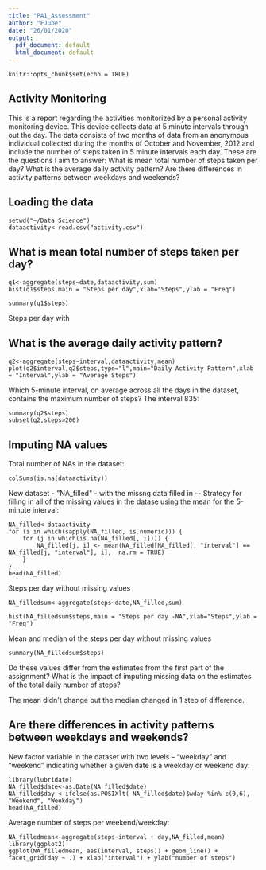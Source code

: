 ```yaml
---
title: "PA1_Assessment"
author: "FJube"
date: "26/01/2020"
output:
  pdf_document: default
  html_document: default
---
```


```{r setup, include=FALSE}
knitr::opts_chunk$set(echo = TRUE)
```

## Activity Monitoring
This is a report regarding the activities monitorized by a personal activity monitoring device. This device collects data at 5 minute intervals through out the day. The data consists of two months of data from an anonymous individual collected during the months of October and November, 2012 and include the number of steps taken in 5 minute intervals each day.
These are the questions I aim to answer: 
What is mean total number of steps taken per day? 
What is the average daily activity pattern? 
Are there differences in activity patterns between weekdays and weekends?

## Loading the data
```{r reading,echo=TRUE}
setwd("~/Data Science")
dataactivity<-read.csv("activity.csv")
```

## What is mean total number of steps taken per day? 
```{r hist,echo=TRUE}
q1<-aggregate(steps~date,dataactivity,sum)
hist(q1$steps,main = "Steps per day",xlab="Steps",ylab = "Freq")
```
```{r summary,echo=TRUE}
summary(q1$steps)
```
Steps per day with
## What is the average daily activity pattern?
```{r plot,echo=TRUE}
q2<-aggregate(steps~interval,dataactivity,mean)
plot(q2$interval,q2$steps,type="l",main="Daily Activity Pattern",xlab = "Interval",ylab = "Average Steps")
```
Which 5-minute interval, on average across all the days in the dataset, contains the maximum number of steps? 
The interval 835:
```{r max,echo=TRUE}
summary(q2$steps)
subset(q2,steps>206)
```
## Imputing NA values
Total number of NAs in the dataset:
```{r NA,echo=TRUE}
colSums(is.na(dataactivity))
```
New dataset - "NA_filled" - with the missng data filled in -- Strategy for filling in all of the missing values in the datase using the mean for the 5-minute interval:
```{r filled,echo=TRUE}
NA_filled<-dataactivity
for (i in which(sapply(NA_filled, is.numeric))) {
    for (j in which(is.na(NA_filled[, i]))) {
        NA_filled[j, i] <- mean(NA_filled[NA_filled[, "interval"] == NA_filled[j, "interval"], i],  na.rm = TRUE)
    }
}
head(NA_filled)
```

Steps per day without missing values
```{r nona,echo=TRUE}
NA_filledsum<-aggregate(steps~date,NA_filled,sum)

hist(NA_filledsum$steps,main = "Steps per day -NA",xlab="Steps",ylab = "Freq")
```

Mean and median of the steps per day without missing values
```{r meanNA,echo=TRUE}
summary(NA_filledsum$steps)
```

 Do these values differ from the estimates from the first part of the assignment? What is the impact of imputing missing data on the estimates of the total daily number of steps?

The mean didn't change but the median changed in 1 step of difference.

## Are there differences in activity patterns between weekdays and weekends?
 New factor variable in the dataset with two levels – “weekday” and “weekend” indicating whether a given date is a weekday or weekend day:
```{r weekday,echo=TRUE}
library(lubridate)
NA_filled$date<-as.Date(NA_filled$date)
NA_filled$day <-ifelse(as.POSIXlt( NA_filled$date)$wday %in% c(0,6), "Weekend", "Weekday")
head(NA_filled)
```
Average number of steps per weekend/weekday:
```{r plot4,echo=TRUE}
NA_filledmean<-aggregate(steps~interval + day,NA_filled,mean)
library(ggplot2)
ggplot(NA_filledmean, aes(interval, steps)) + geom_line() + facet_grid(day ~ .) + xlab("interval") + ylab("number of steps")
```


## 


